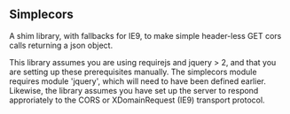 Simplecors
----------

A shim library, with fallbacks for IE9, to make simple header-less GET
cors calls returning a json object.

This library assumes you are using requirejs and jquery > 2, and
that you are setting up these prerequisites manually.  The simplecors
module requires module 'jquery', which will need to have been defined earlier.
Likewise, the library assumes you have set up the server to respond
approriately to the CORS or XDomainRequest (IE9) transport protocol.
